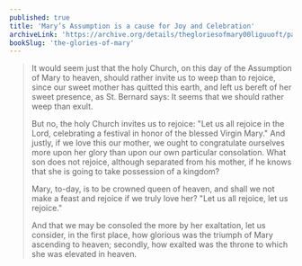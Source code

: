 ```yaml
---
published: true
title: 'Mary’s Assumption is a cause for Joy and Celebration'
archiveLink: 'https://archive.org/details/thegloriesofmary00liguuoft/page/496?view=theater'
bookSlug: 'the-glories-of-mary'
---
```


> It would seem just that the holy Church, on this day of the Assumption of Mary to heaven, should rather invite us to weep than to rejoice, since our sweet mother has quitted this earth, and left us bereft of her sweet presence, as St. Bernard says: It seems that we should rather weep than exult.
>
> But no, the holy Church invites us to rejoice: "Let us all rejoice in the Lord, celebrating a festival in honor of the blessed Virgin Mary." And justly, if we love this our mother, we ought to congratulate ourselves more upon her glory than upon our own particular consolation. What son does not rejoice, although separated from his mother, if he knows that she is going to take possession of a kingdom?
>
> Mary, to-day, is to be crowned queen of heaven, and shall we not make a feast and rejoice if we truly love her? "Let us all rejoice, let us rejoice."
>
> And that we may be consoled the more by her exaltation, let us consider, in the first place, how glorious was the triumph of Mary ascending to heaven; secondly, how exalted was the throne to which she was elevated in heaven.
